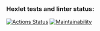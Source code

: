 ### Hexlet tests and linter status:
[![Actions Status](https://github.com/Tatsianaana/frontend-project-11/actions/workflows/hexlet-check.yml/badge.svg)](https://github.com/Tatsianaana/frontend-project-11/actions)
[![Maintainability](https://api.codeclimate.com/v1/badges/383e27f33d1d00a5f2a7/maintainability)](https://codeclimate.com/github/Tatsianaana/frontend-project-11/maintainability)